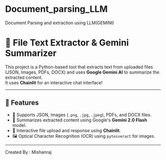 # Document_parsing_LLM
Document Parsing and extraction using LLM(GEMINI)



# 📄 File Text Extractor & Gemini Summarizer

This project is a Python-based tool that extracts text from uploaded files (JSON, Images, PDFs, DOCX) and uses **Google Gemini AI** to summarize the extracted content.  
It uses **Chainlit** for an interactive chat interface!

---

## 🚀 Features

- 📁 Supports JSON, Images (`.png`, `.jpg`, `.jpeg`), PDFs, and DOCX files.
- 🧠 Summarizes extracted content using Google's **Gemini 2.0 Flash** model.
- 💬 Interactive file upload and response using **Chainlit**.
- 🖼️ Optical Character Recognition (OCR) using `pytesseract` for images.

---

Created By : Mishanraj 
